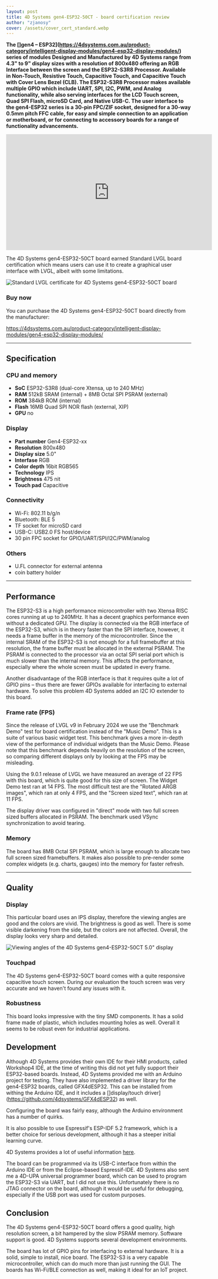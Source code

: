 ```yaml
---
layout: post
title: 4D Systems gen4-ESP32-50CT - board certification review
author: "zjanosy"
cover: /assets/cover_cert_standard.webp
---
```


**The []gen4 – ESP32](https://4dsystems.com.au/product-category/intelligent-display-modules/gen4-esp32-display-modules/) series of modules Designed and Manufactured by 4D Systems range from 4.3" to 9" display sizes with a resolution of 800x480 offering an RGB Interface between the screen and the ESP32-S3R8 Processor. Available in Non-Touch, Resistive Touch, Capacitive Touch, and Capacitive Touch with Cover Lens Bezel (CLB). The ESP32-S3R8 Processor makes available multiple GPIO which include UART, SPI, I2C, PWM, and Analog functionality, while also serving interfaces for the LCD Touch screen, Quad SPI Flash, microSD Card, and Native USB-C. The user interface to the gen4-ESP32 series is a 30-pin FPC/ZIF socket, designed for a 30-way 0.5mm pitch FFC cable, for easy and simple connection to an application or motherboard, or for connecting to accessory boards for a range of functionality advancements.**



<iframe width="560" height="315" src="https://www.youtube.com/embed/KBP-5gL0S0g" title="YouTube video player" frameborder="0" allow="accelerometer; autoplay; clipboard-write; encrypted-media; gyroscope; picture-in-picture; web-share" allowfullscreen></iframe>

The 4D Systems gen4-ESP32-50CT board earned Standard LVGL board certification which means users can use it to create a graphical user interface with LVGL, albeit with some limitations.

<img src="https://lvgl.io/assets/images/cert_standard.png" alt="Standard LVGL certificate for 4D Systems gen4-ESP32-50CT board">

### Buy now

You can purchase the 4D Systems gen4-ESP32-50CT board directly from the manufacturer:

https://4dsystems.com.au/product-category/intelligent-display-modules/gen4-esp32-display-modules/

<hr/>

## Specification

### CPU and memory

- **SoC** ESP32-S3R8 (dual-core Xtensa, up to 240 MHz)
- **RAM** 512kB SRAM (internal) + 8MB Octal SPI PSRAM (external)
- **ROM** 384kB ROM (internal)
- **Flash** 16MB Quad SPI NOR flash (external, XIP)
- **GPU** no

### Display

- **Part number** Gen4-ESP32-xx
- **Resolution** 800x480
- **Display size** 5.0"
- **Interfase** RGB
- **Color depth** 16bit RGB565
- **Technology** IPS
- **Brightness** 475 nit
- **Touch pad** Capacitive

### Connectivity

- Wi-Fi: 802.11 b/g/n
- Bluetooth: BLE 5
- TF socket for microSD card
- USB-C: USB2.0 FS host/device
- 30 pin FPC socket for GPIO/UART/SPI/I2C/PWM/analog

### Others

- U.FL connector for external antenna
- coin battery holder

<hr/>

## Performance

The ESP32-S3 is a high performance microcontroller with two Xtensa RISC cores running at up to 240MHz. It has a decent graphics performance even without a dedicated GPU. The display is connected via the RGB interface of the ESP32-S3, which is in theory faster than the SPI interface, however, it needs a frame buffer in the memory of the microcontroller. Since the internal SRAM of the ESP32-S3 is not enough for a full framebuffer at this resolution, the frame buffer must be allocated in the external PSRAM. The PSRAM is connected to the processor via an octal SPI serial port which is much slower than the internal memory. This affects the performance, especially where the whole screen must be updated in every frame.

Another disadvantage of the RGB interface is that it requires quite a lot of GPIO pins – thus there are fewer GPIOs available for interfacing to external hardware. To solve this problem 4D Systems added an I2C IO extender to this board.

### Frame rate (FPS)

Since the release of LVGL v9 in February 2024 we use the "Benchmark Demo" test for board certification instead of the "Music Demo". This is a suite of various basic widget test. This benchmark gives a more in-depth view of the performance of individual widgets than the Music Demo. Please note that this benchmark depends heavily on the resolution of the screen, so comparing different displays only by looking at the FPS may be misleading.

Using the 9.0.1 release of LVGL we have measured an average of 22 FPS with this board, which is quite good for this size of screen. The Widget Demo test ran at 14 FPS. The most difficult test are the "Rotated ARGB images", which ran at only 4 FPS, and the "Screen sized text", which ran at 11 FPS.

The display driver was configured in "direct" mode with two full screen sized buffers allocated in PSRAM. The benchmark used VSync synchronization to avoid tearing.

### Memory

The board has 8MB Octal SPI PSRAM, which is large enough to allocate two full screen sized framebuffers. It makes also possible to pre-render some complex widgets (e.g. charts, gauges) into the memory for faster refresh.

<hr/>

## Quality

### Display

This particular board uses an IPS display, therefore the viewing angles are good and the colors are vivid. The brightness is good as well. There is some visible darkening from the side, but the colors are not affected.  Overall, the display looks very sharp and detailed.

![Viewing angles of the 4D Systems gen4-ESP32-50CT 5.0" display](/assets/cert_xxx/display.jpg)

### Touchpad

The 4D Systems gen4-ESP32-50CT board comes with a quite responsive capacitive touch screen. During our evaluation the touch screen was very accurate and we haven't found any issues with it.

### Robustness

This board looks impressive with the tiny SMD components. It has a solid frame made of plastic, which includes mounting holes as well. Overall it seems to be robust even for industrial applications.

## Development

Although 4D Systems provides their own IDE for their HMI products, called Workshop4 IDE, at the time of writing this did not yet fully support their ESP32-based boards. Instead, 4D Systems provided me with an Arduino project for testing. They have also implemented a driver library for the gen4-ESP32 boards, called GFX4dESP32. This can be installed from withing the Arduino IDE, and it includes a []display/touch driver](https://github.com/4dsystems/GFX4dESP32) as well.

Configuring the board was fairly easy, although the Arduino environment has a number of quirks.

It is also possible to use Espressif's ESP-IDF 5.2 framework, which is a better choice for serious development, although it has a steeper initial learning curve.

4D Systems provides a lot of useful information [here](https://resources.4dsystems.com.au/manuals/workshop4/esp32/).

The board can be programmed via its USB-C interface from within the Arduino IDE or from the Eclipse-based Espressif-IDE. 4D Systems also sent me a 4D-UPA universal programmer board, which can be used to program the ESP32-S3 via UART, but I did not use this. Unfortunately there is no JTAG connector on the board, although it would be useful for debugging, especially if the USB port was used for custom purposes.

## Conclusion

The 4D Systems gen4-ESP32-50CT board offers a good quality, high resolution screen, a bit hampered by the slow PSRAM memory. Software support is good. 4D Systems supports several development environments.

The board has lot of GPIO pins for interfacing to external hardware. It is a solid, simple to install, nice board. The ESP32-S3 is a very capable microcontroller, which can do much more than just running the GUI. The boards has Wi-Fi/BLE connection as well, making it ideal for an IoT project.
